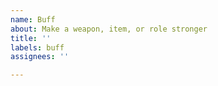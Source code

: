 ```yaml
---
name: Buff
about: Make a weapon, item, or role stronger
title: ''
labels: buff
assignees: ''

---
```



